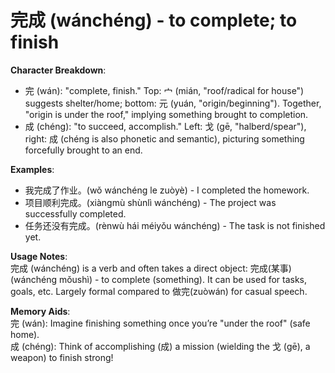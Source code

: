 # **完成 (wánchéng) - to complete; to finish**

**Character Breakdown**:  
- 完 (wán): "complete, finish." Top: 宀 (mián, "roof/radical for house") suggests shelter/home; bottom: 元 (yuán, "origin/beginning"). Together, "origin is under the roof," implying something brought to completion.  
- 成 (chéng): "to succeed, accomplish." Left: 戈 (gē, "halberd/spear"), right: 成 (chéng is also phonetic and semantic), picturing something forcefully brought to an end.

**Examples**:  
- 我完成了作业。(wǒ wánchéng le zuòyè) - I completed the homework.  
- 项目顺利完成。(xiàngmù shùnlì wánchéng) - The project was successfully completed.  
- 任务还没有完成。(rènwù hái méiyǒu wánchéng) - The task is not finished yet.

**Usage Notes**:  
完成 (wánchéng) is a verb and often takes a direct object: 完成(某事)(wánchéng mǒushì) - to complete (something). It can be used for tasks, goals, etc. Largely formal compared to 做完(zuòwán) for casual speech.

**Memory Aids**:  
完 (wán): Imagine finishing something once you’re "under the roof" (safe home).  
成 (chéng): Think of accomplishing (成) a mission (wielding the 戈 (gē), a weapon) to finish strong!